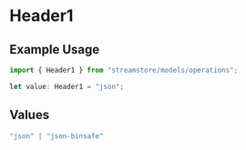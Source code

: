 # Header1

## Example Usage

```typescript
import { Header1 } from "streamstore/models/operations";

let value: Header1 = "json";
```

## Values

```typescript
"json" | "json-binsafe"
```